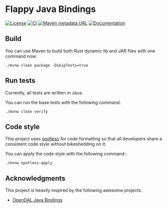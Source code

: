 # Flappy Java Bindings

[![License](https://img.shields.io/github/license/pleisto/flappy.svg)](https://raw.githubusercontent.com/pleisto/flappy/main/LICENSE)
[![CI](https://img.shields.io/github/actions/workflow/status/pleisto/flappy/java-bindings-test.yml.svg)](https://github.com/pleisto/flappy/actions/workflows/java-bindings-test.yml)
[![Maven metadata URL](https://img.shields.io/maven-metadata/v.svg?metadataUrl=https%3A%2F%2Frepo1.maven.org%2Fmaven2%2Fcom%2Fpleisto%2Fflappy-java-bindings%2Fmaven-metadata.xml&color=blue)](https://central.sonatype.com/artifact/com.pleisto/flappy-java-bindings)
[![Documentation](https://javadoc.io/badge/com.pleisto/flappy-java-bindings.svg)](https://javadoc.io/doc/com.pleisto/flappy-java-bindings)

## Build

You can use Maven to build both Rust dynamic lib and JAR files with one command now:

```shell
./mvnw clean package -DskipTests=true
```

## Run tests

Currently, all tests are written in Java.

You can run the base tests with the following command:

```shell
./mvnw clean verify
```

## Code style

This project uses [spotless](https://github.com/diffplug/spotless) for code formatting so that all developers share a consistent code style without bikeshedding on it.

You can apply the code style with the following command::

```shell
./mvnw spotless:apply
```

## Acknowledgments

This project is heavily inspired by the following awesome projects.

- [OpenDAL Java Bindings](https://github.com/apache/incubator-opendal/blob/main/bindings/java/README.md)

